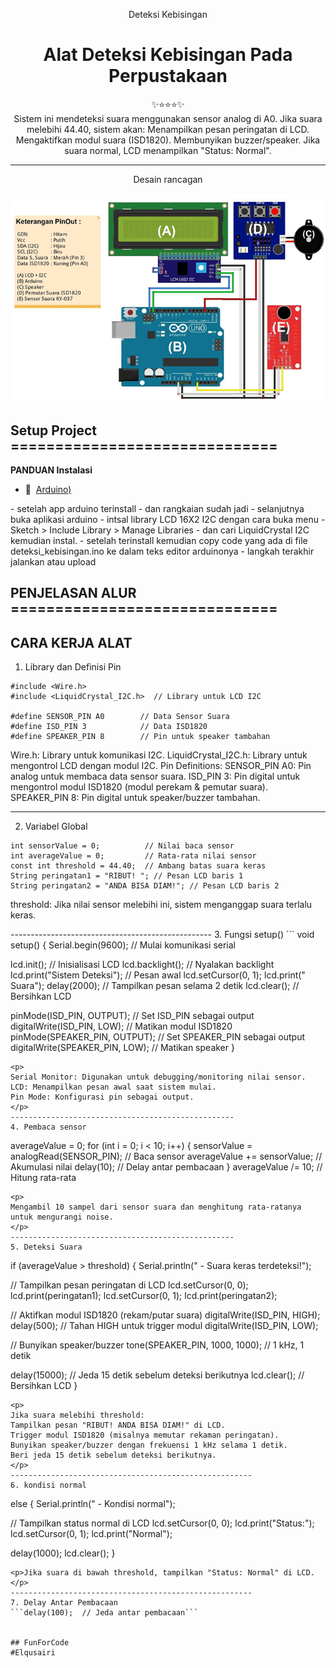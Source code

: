 
<div class="" align="center">
    <p>Deteksi Kebisingan</p>
    <h1>Alat Deteksi Kebisingan Pada Perpustakaan</h1>
    <span>✨⭐⭐⭐✨</span>
    <br>
    <span>Sistem ini mendeteksi suara menggunakan sensor analog di A0. Jika suara melebihi 44.40, sistem akan: Menampilkan pesan peringatan di LCD. Mengaktifkan modul suara (ISD1820). Membunyikan buzzer/speaker. Jika suara normal, LCD menampilkan "Status: Normal".</span>
    <hr>
    <p>Desain rancagan</p>
    <img src="desaain.png" alt="spk">
    <br>
</div>

## Setup Project ==============================
<strong>PANDUAN Instalasi</strong>

- 📍&nbsp;&nbsp;[Arduino)](https://support.arduino.cc/hc/en-us/articles/360019833020-Download-and-install-Arduino-IDE)

<p>
- setelah app arduino terinstall
- dan rangkaian sudah jadi
- selanjutnya buka aplikasi arduino
- intsal library LCD 16X2 I2C dengan cara buka menu 
    - Sketch > Include Library > Manage Libraries 
    - dan cari LiquidCrystal I2C kemudian instal.
- setelah terinstall kemudian copy code yang ada di file deteksi_kebisingan.ino ke dalam teks editor arduinonya
- langkah terakhir jalankan atau upload
</p>

## PENJELASAN ALUR ==============================
<strong>CARA KERJA ALAT</strong>
--------------------------------------------------
1. Library dan Definisi Pin
```
#include <Wire.h>
#include <LiquidCrystal_I2C.h>  // Library untuk LCD I2C

#define SENSOR_PIN A0        // Data Sensor Suara
#define ISD_PIN 3            // Data ISD1820
#define SPEAKER_PIN 8        // Pin untuk speaker tambahan
```
<p>
    Wire.h: Library untuk komunikasi I2C.
    LiquidCrystal_I2C.h: Library untuk mengontrol LCD dengan modul I2C.
    Pin Definitions:
    SENSOR_PIN A0: Pin analog untuk membaca data sensor suara.
    ISD_PIN 3: Pin digital untuk mengontrol modul ISD1820 (modul perekam & pemutar suara).
    SPEAKER_PIN 8: Pin digital untuk speaker/buzzer tambahan.
</p>

--------------------------------------------------
2. Variabel Global
```
int sensorValue = 0;          // Nilai baca sensor
int averageValue = 0;         // Rata-rata nilai sensor
const int threshold = 44.40;  // Ambang batas suara keras
String peringatan1 = "RIBUT! "; // Pesan LCD baris 1
String peringatan2 = "ANDA BISA DIAM!"; // Pesan LCD baris 2
```
<p>
threshold: Jika nilai sensor melebihi ini, sistem menganggap suara terlalu keras.
</p>
--------------------------------------------------
3. Fungsi setup()
```
void setup() {
  Serial.begin(9600);  // Mulai komunikasi serial
  
  lcd.init();          // Inisialisasi LCD
  lcd.backlight();     // Nyalakan backlight
  lcd.print("Sistem Deteksi"); // Pesan awal
  lcd.setCursor(0, 1);
  lcd.print("    Suara");
  delay(2000);         // Tampilkan pesan selama 2 detik
  lcd.clear();         // Bersihkan LCD
  
  pinMode(ISD_PIN, OUTPUT);     // Set ISD_PIN sebagai output
  digitalWrite(ISD_PIN, LOW);   // Matikan modul ISD1820
  pinMode(SPEAKER_PIN, OUTPUT); // Set SPEAKER_PIN sebagai output
  digitalWrite(SPEAKER_PIN, LOW); // Matikan speaker
}
```
<p>
Serial Monitor: Digunakan untuk debugging/monitoring nilai sensor.
LCD: Menampilkan pesan awal saat sistem mulai.
Pin Mode: Konfigurasi pin sebagai output.
</p>
--------------------------------------------------
4. Pembaca sensor
```
averageValue = 0;
for (int i = 0; i < 10; i++) {
  sensorValue = analogRead(SENSOR_PIN); // Baca sensor
  averageValue += sensorValue;         // Akumulasi nilai
  delay(10);  // Delay antar pembacaan
}
averageValue /= 10;  // Hitung rata-rata
```
<p>
Mengambil 10 sampel dari sensor suara dan menghitung rata-ratanya untuk mengurangi noise.
</p>
--------------------------------------------------
5. Deteksi Suara
```
if (averageValue > threshold) {
  Serial.println(" - Suara keras terdeteksi!");
  
  // Tampilkan pesan peringatan di LCD
  lcd.setCursor(0, 0);
  lcd.print(peringatan1);
  lcd.setCursor(0, 1);
  lcd.print(peringatan2);
  
  // Aktifkan modul ISD1820 (rekam/putar suara)
  digitalWrite(ISD_PIN, HIGH);
  delay(500);  // Tahan HIGH untuk trigger modul
  digitalWrite(ISD_PIN, LOW);
  
  // Bunyikan speaker/buzzer
  tone(SPEAKER_PIN, 1000, 1000);  // 1 kHz, 1 detik
  
  delay(15000);  // Jeda 15 detik sebelum deteksi berikutnya
  lcd.clear();   // Bersihkan LCD
}
```
<p>
Jika suara melebihi threshold:
Tampilkan pesan "RIBUT! ANDA BISA DIAM!" di LCD.
Trigger modul ISD1820 (misalnya memutar rekaman peringatan).
Bunyikan speaker/buzzer dengan frekuensi 1 kHz selama 1 detik.
Beri jeda 15 detik sebelum deteksi berikutnya.
</p>
------------------------------------------------------
6. kondisi normal
```
else {
  Serial.println(" - Kondisi normal");
  
  // Tampilkan status normal di LCD
  lcd.setCursor(0, 0);
  lcd.print("Status:");
  lcd.setCursor(0, 1);
  lcd.print("Normal");
  
  delay(1000);
  lcd.clear();
}
```
<p>Jika suara di bawah threshold, tampilkan "Status: Normal" di LCD.</p>
------------------------------------------------------
7. Delay Antar Pembacaan
```delay(100);  // Jeda antar pembacaan```


## FunForCode
#Elqusairi